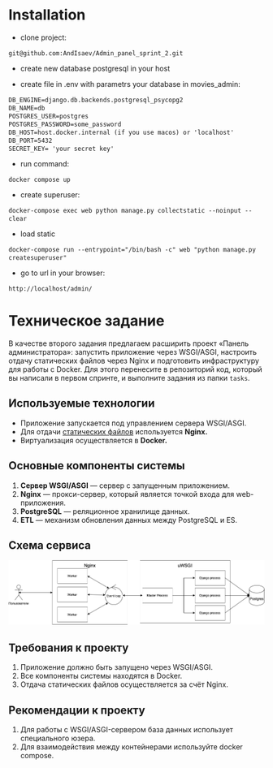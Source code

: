 # Installation

- clone project:
```
git@github.com:AndIsaev/Admin_panel_sprint_2.git
```
- create new database postgresql in your host

- create file in .env with parametrs your database in movies_admin:

```
DB_ENGINE=django.db.backends.postgresql_psycopg2
DB_NAME=db
POSTGRES_USER=postgres
POSTGRES_PASSWORD=some_password
DB_HOST=host.docker.internal (if you use macos) or 'localhost'
DB_PORT=5432
SECRET_KEY= 'your secret key' 
```

- run command:
```
docker compose up 
```

- create superuser:
```
docker-compose exec web python manage.py collectstatic --noinput --clear
```

- load static
```
docker-compose run --entrypoint="/bin/bash -c" web "python manage.py createsuperuser"
```

- go to url in your browser:
```
http://localhost/admin/
```


# Техническое задание

В качестве второго задания предлагаем расширить проект «Панель администратора»: запустить приложение через WSGI/ASGI, настроить отдачу статических файлов через Nginx и подготовить инфраструктуру для работы с Docker. Для этого перенесите в репозиторий код, который вы написали в первом спринте, и выполните задания из папки `tasks`.

## Используемые технологии

- Приложение запускается под управлением сервера WSGI/ASGI.
- Для отдачи [статических файлов](https://nginx.org/ru/docs/beginners_guide.html#static) используется **Nginx.**
- Виртуализация осуществляется в **Docker.**

## Основные компоненты системы

1. **Cервер WSGI/ASGI** — сервер с запущенным приложением.
2. **Nginx** — прокси-сервер, который является точкой входа для web-приложения.
3. **PostgreSQL** — реляционное хранилище данных. 
4. **ETL** — механизм обновления данных между PostgreSQL и ES.

## Схема сервиса

![all](images/all.png)

## Требования к проекту

1. Приложение должно быть запущено через WSGI/ASGI.
2. Все компоненты системы находятся в Docker.
3. Отдача статических файлов осуществляется за счёт Nginx.

## Рекомендации к проекту

1. Для работы с WSGI/ASGI-сервером база данных использует специального юзера.
2. Для взаимодействия между контейнерами используйте docker compose.
